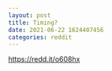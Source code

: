 ```yaml
--- 
layout: post 
title: Timing? 
date: 2021-06-22 1624407456 
categories: reddit 
--- 
```

https://redd.it/o608hx